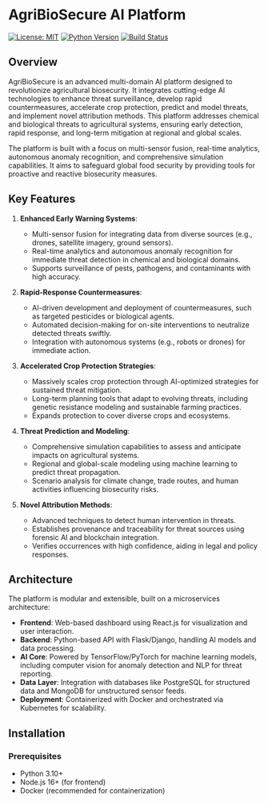 # AgriBioSecure AI Platform

[![License: MIT](https://img.shields.io/badge/License-MIT-yellow.svg)](https://opensource.org/licenses/MIT)
[![Python Version](https://img.shields.io/badge/Python-3.10%2B-blue)](https://www.python.org/)
[![Build Status](https://img.shields.io/badge/Build-Passing-green)](https://example.com/build)

## Overview

AgriBioSecure is an advanced multi-domain AI platform designed to revolutionize agricultural biosecurity. It integrates cutting-edge AI technologies to enhance threat surveillance, develop rapid countermeasures, accelerate crop protection, predict and model threats, and implement novel attribution methods. This platform addresses chemical and biological threats to agricultural systems, ensuring early detection, rapid response, and long-term mitigation at regional and global scales.

The platform is built with a focus on multi-sensor fusion, real-time analytics, autonomous anomaly recognition, and comprehensive simulation capabilities. It aims to safeguard global food security by providing tools for proactive and reactive biosecurity measures.

## Key Features

1. **Enhanced Early Warning Systems**:
   - Multi-sensor fusion for integrating data from diverse sources (e.g., drones, satellite imagery, ground sensors).
   - Real-time analytics and autonomous anomaly recognition for immediate threat detection in chemical and biological domains.
   - Supports surveillance of pests, pathogens, and contaminants with high accuracy.

2. **Rapid-Response Countermeasures**:
   - AI-driven development and deployment of countermeasures, such as targeted pesticides or biological agents.
   - Automated decision-making for on-site interventions to neutralize detected threats swiftly.
   - Integration with autonomous systems (e.g., robots or drones) for immediate action.

3. **Accelerated Crop Protection Strategies**:
   - Massively scales crop protection through AI-optimized strategies for sustained threat mitigation.
   - Long-term planning tools that adapt to evolving threats, including genetic resistance modeling and sustainable farming practices.
   - Expands protection to cover diverse crops and ecosystems.

4. **Threat Prediction and Modeling**:
   - Comprehensive simulation capabilities to assess and anticipate impacts on agricultural systems.
   - Regional and global-scale modeling using machine learning to predict threat propagation.
   - Scenario analysis for climate change, trade routes, and human activities influencing biosecurity risks.

5. **Novel Attribution Methods**:
   - Advanced techniques to detect human intervention in threats.
   - Establishes provenance and traceability for threat sources using forensic AI and blockchain integration.
   - Verifies occurrences with high confidence, aiding in legal and policy responses.

## Architecture

The platform is modular and extensible, built on a microservices architecture:

- **Frontend**: Web-based dashboard using React.js for visualization and user interaction.
- **Backend**: Python-based API with Flask/Django, handling AI models and data processing.
- **AI Core**: Powered by TensorFlow/PyTorch for machine learning models, including computer vision for anomaly detection and NLP for threat reporting.
- **Data Layer**: Integration with databases like PostgreSQL for structured data and MongoDB for unstructured sensor feeds.
- **Deployment**: Containerized with Docker and orchestrated via Kubernetes for scalability.



## Installation

### Prerequisites
- Python 3.10+
- Node.js 16+ (for frontend)
- Docker (recommended for containerization)
